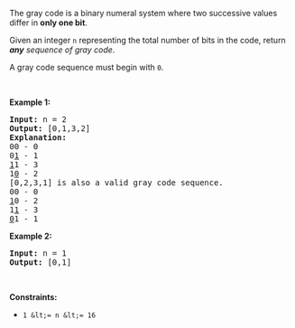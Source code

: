 The gray code is a binary numeral system where two successive values differ in __only one bit__.

Given an integer `` n `` representing the total number of bits in the code, return ___any__ sequence of gray code_.

A gray code sequence must begin with `` 0 ``.

&nbsp;

__Example 1:__

<pre>
<strong>Input:</strong> n = 2
<strong>Output:</strong> [0,1,3,2]
<strong>Explanation:</strong>
00 - 0
0<u>1</u> - 1
<u>1</u>1 - 3
1<u>0</u> - 2
[0,2,3,1] is also a valid gray code sequence.
00 - 0
<u>1</u>0 - 2
1<u>1</u> - 3
<u>0</u>1 - 1
</pre>

__Example 2:__

<pre>
<strong>Input:</strong> n = 1
<strong>Output:</strong> [0,1]
</pre>

&nbsp;

__Constraints:__

*   `` 1 &lt;= n &lt;= 16 ``